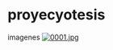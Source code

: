 # proyecyotesis
imagenes 
[![0001.jpg](https://i.postimg.cc/Pq4ZtCXn/0001.jpg)](https://postimg.cc/FfY1pskT)
